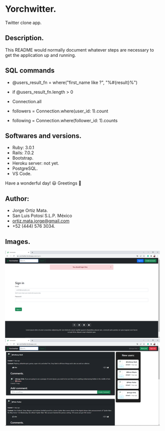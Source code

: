 # Yorchwitter.
Twitter clone app.

## Description.
This README would normally document whatever steps are necessary to get the
application up and running.

## SQL commands

* @users_result_fn = where("first_name like ?", "%#{result}%")
* if @users_result_fn.length > 0

* Connection.all
* followers = Connection.where(user_id: 1).count
* following = Connection.where(follower_id: 1).counts

## Softwares and versions.
* Ruby: 3.0.1
* Rails: 7.0.2
* Bootstrap.
* Heroku server: not yet.
* PostgreSQL.
* VS Code.

Have a wonderful day! :smiley:
Greetings :love_you_gesture:

## Author:

* Jorge Ortiz Mata.
* San Luis Potosí S.L.P. México
* ortiz.mata.jorge@gmail.com
* +52 (444) 576 3034.

## Images.

![](app/assets/images/Yorchwitter-1.PNG)
![](app/assets/images/Yorchwitter-2.PNG)

